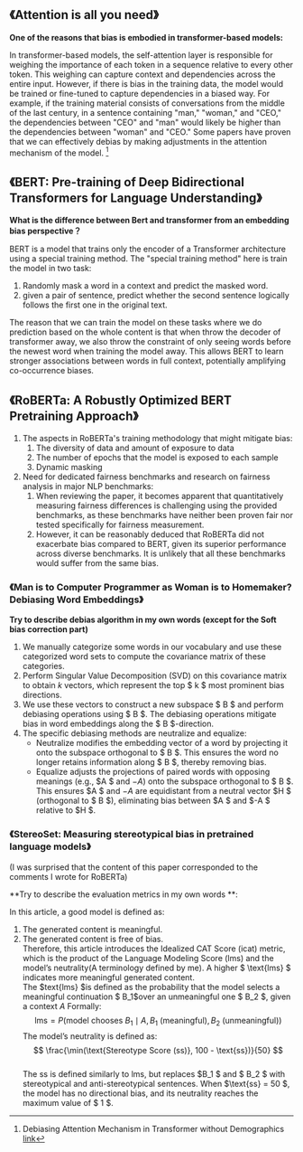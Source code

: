 ## **《Attention is all you need》**

**One of the reasons that bias is embodied in transformer-based models:**

In transformer-based models, the self-attention layer is responsible for weighing the importance of each token in a sequence relative to every other token. This weighing can capture context and dependencies across the entire input. However, if there is bias in the training data, the model would be trained or fine-tuned to capture dependencies in a biased way. For example, if the training material consists of conversations from the middle of the last century, in a sentence containing "man," "woman," and "CEO," the dependencies between "CEO" and "man" would likely be higher than the dependencies between "woman" and "CEO." Some papers have proven that we can effectively debias by making adjustments in the attention mechanism of the model. [^1]

[^1]:Debiasing Attention Mechanism in Transformer without Demographics [link](https://openreview.net/forum?id=jLIUfrAcMQ)

## **《BERT: Pre-training of Deep Bidirectional Transformers for Language Understanding》**

**What is the difference between Bert and transformer from an embedding bias perspective？**

BERT is a model that trains only the encoder of a Transformer architecture using a special training method. The "special training method" here is train the model in two task:

1. Randomly mask a word in a context and predict the masked word.
2. given a pair of sentence, predict whether the second sentence logically follows the first one in the original text.

The reason that we can train the model on these tasks where we do prediction based on the whole content is that when throw the decoder of transformer away, we also throw the constraint of only seeing words before the newest word when training the model away. This allows BERT to learn stronger associations between words in full context, potentially amplifying co-occurrence biases.

## 《RoBERTa: A Robustly Optimized BERT Pretraining Approach》

1. The aspects in RoBERTa's training methodology that might mitigate bias:
   1. The diversity of data and amount of exposure to data
   2. The number of epochs that the model is exposed to each sample
   3. Dynamic masking
2. Need for dedicated fairness benchmarks and research on fairness analysis in major NLP benchmarks:
   1. When reviewing the paper, it becomes apparent that quantitatively measuring fairness differences is challenging using the provided benchmarks, as these benchmarks have neither been proven fair nor tested specifically for fairness measurement.
   2. However, it can be reasonably deduced that RoBERTa did not exacerbate bias compared to BERT, given its superior performance across diverse benchmarks. It is unlikely that all these benchmarks would suffer from the same bias.

### 《Man is to Computer Programmer as Woman is to Homemaker? Debiasing Word Embeddings》

**Try to describe debias algorithm in my own words (except for the Soft bias correction part)**

1. We manually categorize some words in our vocabulary and use these categorized word sets to compute the covariance matrix of these categories.  
2. Perform Singular Value Decomposition (SVD) on this covariance matrix to obtain $k$ vectors, which represent the top $ k $ most prominent bias directions.  
3. We use these vectors to construct a new subspace $ B $ and perform debiasing operations using  $ B $. The debiasing operations mitigate bias in word embeddings along the  $ B $-direction.  
4. The specific debiasing methods are neutralize and equalize:  
   - Neutralize modifies the embedding vector of a word by projecting it onto the subspace orthogonal to  $ B $. This ensures the word no longer retains information along $ B $, thereby removing bias.  
   - Equalize adjusts the projections of paired words with opposing meanings (e.g., $A $ and $-A$) onto the subspace orthogonal to  $ B $. This ensures $A $ and $-A$ are equidistant from a neutral vector  $H $ (orthogonal to $ B $), eliminating bias between  $A $ and  $-A $ relative to  $H $.

### 《StereoSet: Measuring stereotypical bias in pretrained language models》

(I was surprised that the content of this paper corresponded to the comments I wrote for RoBERTa)

**Try to describe the evaluation metrics in my own words **:

In this article, a good model is defined as:  
1. The generated content is meaningful.  
2. The generated content is free of bias.  
Therefore, this article introduces the Idealized CAT Score (icat) metric, which is the product of the Language Modeling Score (lms) and the model’s neutrality(A terminology defined by me). A higher $ \text{lms} $ indicates more meaningful generated content.  
The $text{lms} $is defined as the probability that the model selects a meaningful continuation $ B_1$over an unmeaningful one $ B_2 $, given a context $A$ Formally:  
$$ \text{lms} = P(\text{model chooses } B_1 \mid A, B_1 \text{ (meaningful)}, B_2 \text{ (unmeaningful)}) $$ 
The model’s neutrality is defined as:  
$$ \frac{\min(\text{Stereotype Score (ss)}, 100 - \text{ss})}{50} $$  
The  $\text{ss}$  is defined similarly to $\text{lms}$, but replaces $B_1 $ and $ B_2 $ with stereotypical and anti-stereotypical sentences. When $\text{ss} = 50 $, the model has no directional bias, and its neutrality reaches the maximum value of $ 1 $.  

